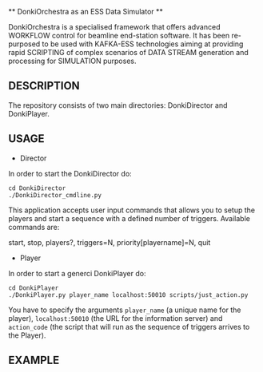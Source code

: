 ** DonkiOrchestra as an ESS Data Simulator **

DonkiOrchestra is a specialised framework that offers advanced WORKFLOW control for beamline end-station software. It has been re-purposed to be used with KAFKA-ESS technologies aiming at providing rapid SCRIPTING of complex scenarios of DATA STREAM generation and processing for SIMULATION purposes.


DESCRIPTION
-----------

The repository consists of two main directories: DonkiDirector and DonkiPlayer.

USAGE
-----

* Director

In order to start the DonkiDirector do:
```
cd DonkiDirector
./DonkiDirector_cmdline.py
```
This application accepts user input commands that allows you to setup the players and start a sequence with a defined number of triggers. Available commands are:

start, stop, players?, triggers=N, priority[playername]=N, quit

* Player

In order to start a generci DonkiPlayer do:
```
cd DonkiPlayer
./DonkiPlayer.py player_name localhost:50010 scripts/just_action.py
```
You have to specify the arguments ```player_name``` (a unique name for the player), ```localhost:50010``` (the URL for the information server) and ```action_code``` (the script that will run as the sequence of triggers arrives to the Player).

EXAMPLE
-------





